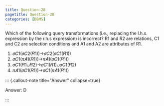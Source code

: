 ```yaml
---
title: Question-28
pagetitle: Question-28
categories: [DBMS]
---
```


Which of the following query transformations (i.e., replacing the l.h.s. expression by the r.h.s expression) is incorrect? R1 and R2 are relations, C1 and C2 are selection conditions and A1 and A2 are attributes of R1.

1. 𝜎𝐶1(𝜎𝐶2(𝑅1))→𝜎𝐶2(𝜎𝐶1(𝑅1))  
2. 𝜎𝐶1(𝜋𝐴1(𝑅1))→𝜋𝐴1(𝜎𝐶1(𝑅1))  
3. 𝜎𝐶1(𝑅1∪𝑅2)→𝜎𝐶1(𝑅1)∪𝜎𝐶1(𝑅2)  
4. 𝜋𝐴1(𝜎𝐶1(𝑅1))→𝜎𝐶1(𝜋𝐴1(𝑅1))

::: {.callout-note title="Answer" collapse=true}

Answer: D

:::